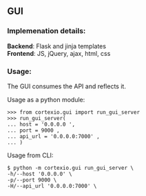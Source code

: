 ## GUI

### Implemenation details:


**Backend**: Flask and jinja templates <br>
**Frontend**: JS, jQuery, ajax, html, css


### Usage:

The GUI consumes the API and reflects it.

Usage as a python module:

``` pycon
>>> from cortexio.gui import run_gui_server
>>> run_gui_server(
... host = '0.0.0.0 ',
... port = 9000 ,
... api_url = '0.0.0.0:7000' ,
... )
```

Usage from CLI:

```pycon
$ python -m cortexio.gui run_gui_server \
-h/--host '0.0.0.0' \
-p/--port 9000 \
-H/--api_url '0.0.0.0:7000' \
```
